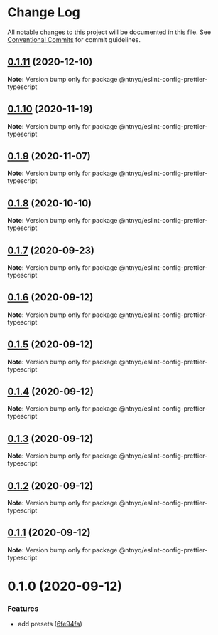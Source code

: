 # Change Log

All notable changes to this project will be documented in this file.
See [Conventional Commits](https://conventionalcommits.org) for commit guidelines.

## [0.1.11](https://github.com/ntnyq/configs/compare/@ntnyq/eslint-config-prettier-typescript@0.1.10...@ntnyq/eslint-config-prettier-typescript@0.1.11) (2020-12-10)

**Note:** Version bump only for package @ntnyq/eslint-config-prettier-typescript

## [0.1.10](https://github.com/ntnyq/configs/compare/@ntnyq/eslint-config-prettier-typescript@0.1.9...@ntnyq/eslint-config-prettier-typescript@0.1.10) (2020-11-19)

**Note:** Version bump only for package @ntnyq/eslint-config-prettier-typescript

## [0.1.9](https://github.com/ntnyq/configs/compare/@ntnyq/eslint-config-prettier-typescript@0.1.8...@ntnyq/eslint-config-prettier-typescript@0.1.9) (2020-11-07)

**Note:** Version bump only for package @ntnyq/eslint-config-prettier-typescript

## [0.1.8](https://github.com/ntnyq/configs/compare/@ntnyq/eslint-config-prettier-typescript@0.1.7...@ntnyq/eslint-config-prettier-typescript@0.1.8) (2020-10-10)

**Note:** Version bump only for package @ntnyq/eslint-config-prettier-typescript

## [0.1.7](https://github.com/ntnyq/configs/compare/@ntnyq/eslint-config-prettier-typescript@0.1.6...@ntnyq/eslint-config-prettier-typescript@0.1.7) (2020-09-23)

**Note:** Version bump only for package @ntnyq/eslint-config-prettier-typescript

## [0.1.6](https://github.com/ntnyq/configs/compare/@ntnyq/eslint-config-prettier-typescript@0.1.5...@ntnyq/eslint-config-prettier-typescript@0.1.6) (2020-09-12)

**Note:** Version bump only for package @ntnyq/eslint-config-prettier-typescript

## [0.1.5](https://github.com/ntnyq/configs/compare/@ntnyq/eslint-config-prettier-typescript@0.1.4...@ntnyq/eslint-config-prettier-typescript@0.1.5) (2020-09-12)

**Note:** Version bump only for package @ntnyq/eslint-config-prettier-typescript

## [0.1.4](https://github.com/ntnyq/configs/compare/@ntnyq/eslint-config-prettier-typescript@0.1.3...@ntnyq/eslint-config-prettier-typescript@0.1.4) (2020-09-12)

**Note:** Version bump only for package @ntnyq/eslint-config-prettier-typescript

## [0.1.3](https://github.com/ntnyq/configs/compare/@ntnyq/eslint-config-prettier-typescript@0.1.2...@ntnyq/eslint-config-prettier-typescript@0.1.3) (2020-09-12)

**Note:** Version bump only for package @ntnyq/eslint-config-prettier-typescript

## [0.1.2](https://github.com/ntnyq/configs/compare/@ntnyq/eslint-config-prettier-typescript@0.1.1...@ntnyq/eslint-config-prettier-typescript@0.1.2) (2020-09-12)

**Note:** Version bump only for package @ntnyq/eslint-config-prettier-typescript

## [0.1.1](https://github.com/ntnyq/configs/compare/@ntnyq/eslint-config-prettier-typescript@0.1.0...@ntnyq/eslint-config-prettier-typescript@0.1.1) (2020-09-12)

**Note:** Version bump only for package @ntnyq/eslint-config-prettier-typescript

# 0.1.0 (2020-09-12)

### Features

- add presets ([6fe94fa](https://github.com/ntnyq/configs/commit/6fe94fae4ed9d80b18833c9e5a3f51f710ebda43))
